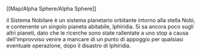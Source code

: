 [[Map/Alpha Sphere/Alpha Sphere]]

il Sistema Nobilare è un sistema planetario orbitante intorno alla stella Nobi, e contenente un singolo pianeta abitabile, Iphiridia. Si sa ancora poco sugli altri pianeti, dato che le ricerche sono state rallentate a uno stop a causa dell'improvviso venire a mancare di un punto di appoggio per qualsiasi eventuale operazione, dopo il disastro di Iphiridia.